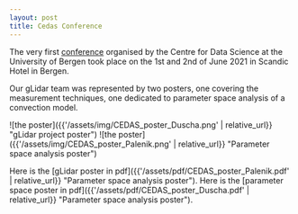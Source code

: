 ```yaml
---
layout: post
title: Cedas Conference
---
```

The very first [conference](https://cedasconf.w.uib.no/) organised by the Centre for Data Science at the University of Bergen took place on the 1st and 2nd of June 2021 in Scandic Hotel in Bergen. 

Our gLidar team was represented by two posters, one covering the measurement techniques, one dedicated to parameter space analysis of a convection model.

![the poster]({{'/assets/img/CEDAS_poster_Duscha.png' | relative_url}} "gLidar project poster")
![the poster]({{'/assets/img/CEDAS_poster_Palenik.png' | relative_url}} "Parameter space analysis poster")

Here is the [gLidar poster in pdf]({{'/assets/pdf/CEDAS_poster_Palenik.pdf' | relative_url}} "Parameter space analysis poster").
Here is the [parameter space poster in pdf]({{'/assets/pdf/CEDAS_poster_Duscha.pdf' | relative_url}} "Parameter space analysis poster").